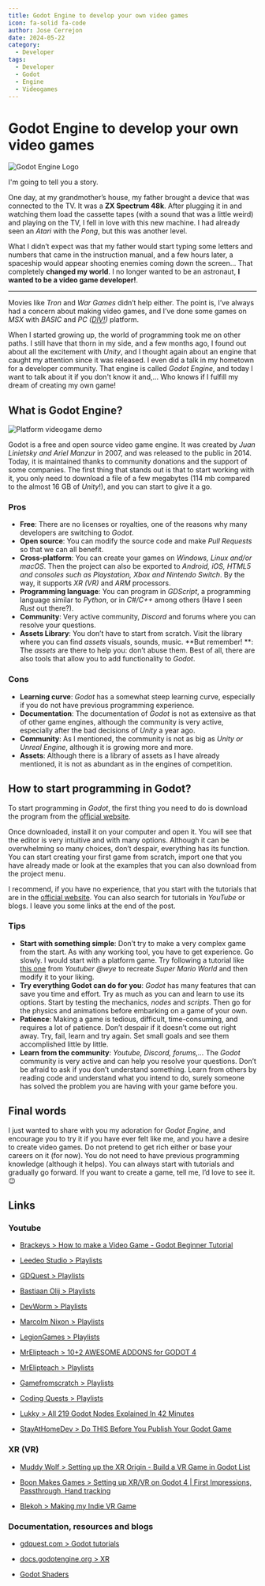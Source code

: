 ```yaml
---
title: Godot Engine to develop your own video games
icon: fa-solid fa-code
author: Jose Cerrejon
date: 2024-05-22
category:
  - Developer
tags:
  - Developer
  - Godot
  - Engine
  - Videogames
---
```

# Godot Engine to develop your own video games

![Godot Engine Logo](/images/2024/05/godot_logo.jpg "Godot Engine Logo")

I'm going to tell you a story.

One day, at my grandmother’s house, my father brought a device that was connected to the TV. It was a **ZX Spectrum 48k**. After plugging it in and watching them load the cassette tapes (with a sound that was a little weird) and playing on the TV, I fell in love with this new machine. I had already seen an *Atari* with the *Pong*, but this was another level.

What I didn’t expect was that my father would start typing some letters and numbers that came in the instruction manual, and a few hours later, a spaceship would appear shooting enemies coming down the screen... That completely **changed my world**. I no longer wanted to be an astronaut, **I wanted to be a video game developer!**.

- - -

Movies like *Tron* and *War Games* didn’t help either. The point is, I’ve always had a concern about making video games, and I’ve done some games on *MSX* with *BASIC* and *PC ([DIV!](https://github.com/DIVGAMES/DIV-Games-Studio))* platform.

When I started growing up, the world of programming took me on other paths. I still have that thorn in my side, and a few months ago, I found out about all the excitement with *Unity*, and I thought again about an engine that caught my attention since it was released. I even did a talk in my hometown for a developer community. That engine is called *Godot Engine*, and today I want to talk about it if you don't know it and,... Who knows if I fulfill my dream of creating my own game!

## What is Godot Engine?

![Platform videogame demo](/images/2024/05/godot_engine_capture.jpg "Platform videogame demo")

Godot is a free and open source video game engine. It was created by *Juan Linietsky and Ariel Manzur* in 2007, and was released to the public in 2014. Today, it is maintained thanks to community donations and the support of some companies. The first thing that stands out is that to start working with it, you only need to download a file of a few megabytes (114 mb compared to the almost 16 GB of *Unity*!), and you can start to give it a go.

### Pros

- **Free**: There are no licenses or royalties, one of the reasons why many developers are switching to *Godot*.
- **Open source**: You can modify the source code and make *Pull Requests* so that we can all benefit.
- **Cross-platform**: You can create your games on *Windows, Linux and/or macOS*. Then the project can also be exported to *Android, iOS, HTML5 and consoles such as Playstation, Xbox and Nintendo Switch*. By the way, it supports *XR (VR)* and *ARM* processors.
- **Programming language**: You can program in *GDScript*, a programming language similar to *Python*, or in *C#/C++* among others (Have I seen *Rust* out there?).
- **Community**: Very active community, *Discord* and forums where you can resolve your questions.
- **Assets Library**: You don’t have to start from scratch. Visit the library where you can find *assets* visuals, sounds, music. **But remember! **: The *assets* are there to help you: don’t abuse them. Best of all, there are also tools that allow you to add functionality to *Godot*.

### Cons

- **Learning curve**: *Godot* has a somewhat steep learning curve, especially if you do not have previous programming experience.
- **Documentation**: The documentation of *Godot* is not as extensive as that of other game engines, although the community is very active, especially after the bad decisions of *Unity* a year ago.
- **Community**: As I mentioned, the community is not as big as *Unity or Unreal Engine*, although it is growing more and more.
- **Assets**: Although there is a library of assets as I have already mentioned, it is not as abundant as in the engines of competition.

## How to start programming in Godot?

To start programming in *Godot*, the first thing you need to do is download the program from the [official website](https://godotengine.org/).

Once downloaded, install it on your computer and open it. You will see that the editor is very intuitive and with many options. Although it can be overwhelming so many choices,  don’t despair, everything has its function. You can start creating your first game from scratch, import one that you have already made or look at the examples that you can also download from the project menu.

I recommend, if you have no experience, that you start with the tutorials that are in the [official website](https://docs.godotengine.org/en/stable/getting_started/introduction). You can also search for tutorials in *YouTube* or blogs. I leave you some links at the end of the post.

### Tips

* **Start with something simple**: Don’t try to make a very complex game from the start. As with any working tool, you have to get experience. Go slowly. I would start with a platform game. Try following a tutorial like [this one](https://www.youtube.com/watch?v=u2fwxuHZXIA) from *Youtuber @wye* to recreate *Super Mario World* and then modify it to your liking.
* **Try everything Godot can do for you**: *Godot* has many features that can save you time and effort. Try as much as you can and learn to use its options. Start by testing the mechanics, *nodes* and *scripts*. Then go for the physics and animations before embarking on a game of your own.
* **Patience**: Making a game is tedious, difficult, time-consuming, and requires a lot of patience. Don’t despair if it doesn’t come out right away. Try, fail, learn and try again. Set small goals and see them accomplished little by little.
* **Learn from the community**: *Youtube, Discord, forums,...* The *Godot* community is very active and can help you resolve your questions. Don’t be afraid to ask if you don’t understand something. Learn from others by reading code and understand what you intend to do, surely someone has solved the problem you are having with your game before you.

## Final words

I just wanted to share with you my adoration for *Godot Engine*, and encourage you to try it if you have ever felt like me, and you have a desire to create video games. Do not pretend to get rich either or base your careers on it (for now). You do not need to have previous programming knowledge (although it helps). You can always start with tutorials and gradually go forward. If you want to create a game, tell me, I’d love to see it. 😉

## Links

### Youtube

* [Brackeys > How to make a Video Game - Godot Beginner Tutorial](https://www.youtube.com/watch?v=LOhfqjmasi0)

* [Leedeo Studio > Playlists](https://www.youtube.com/@Leedeo/playlists)

* [GDQuest > Playlists](https://www.youtube.com/@Gdquest/playlists)

* [Bastiaan Olij > Playlists](https://www.youtube.com/@BastiaanOlij/playlists)

* [DevWorm > Playlists](https://www.youtube.com/@dev-worm/videos)

* [Marcolm Nixon > Playlists](https://www.youtube.com/@MalcolmANixon/videos)

* [LegionGames > Playlists](https://www.youtube.com/@legiongames2400/videos)

* [MrElipteach > 10+2 AWESOME ADDONS for GODOT 4](https://www.youtube.com/watch?v=-FQNPCB7e3s)

* [MrElipteach > Playlists](https://www.youtube.com/@mrelipteach/playlists)

* [Gamefromscratch > Playlists](https://www.youtube.com/@gamefromscratch/videos)

* [Coding Quests > Playlists](https://www.youtube.com/@CodingQuests/videos)

* [Lukky > All 219 Godot Nodes Explained In 42 Minutes](https://www.youtube.com/watch?v=tO2gthp45MA)

* [StayAtHomeDev > Do THIS Before You Publish Your Godot Game](https://www.youtube.com/watch?v=3iGHpha-DmE)

### XR (VR)

* [Muddy Wolf > Setting up the XR Origin - Build a VR Game in Godot List](https://www.youtube.com/watch?v=fxZoXfX4oBo&list=PLfX6C2dxVyLxXl3gJwakzdqRaV7WKlqFR)

* [Boon Makes Games > Setting up XR/VR on Godot 4 | First Impressions, Passthrough, Hand tracking](https://www.youtube.com/watch?v=7XWyZblSnZA)

* [Blekoh > Making my Indie VR Game](https://www.youtube.com/watch?v=9gM70XjKgOE&list=PLW-dunxSEhi-WaCz11YABR5UME8RD2zfE)

### Documentation, resources and blogs

* [gdquest.com > Godot tutorials](https://www.gdquest.com/tutorial/godot/)

* [docs.godotengine.org > XR](https://docs.godotengine.org/en/stable/tutorials/xr/index.html)

* [Godot Shaders](https://godotshaders.com)